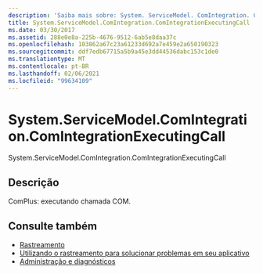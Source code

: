 ```yaml
---
description: 'Saiba mais sobre: System. ServiceModel. ComIntegration. ComIntegrationExecutingCall'
title: System.ServiceModel.ComIntegration.ComIntegrationExecutingCall
ms.date: 03/30/2017
ms.assetid: 288e0e8a-225b-4676-9512-6ab5e8daa37c
ms.openlocfilehash: 103862a67c23a61233d692a7e459e2a650190323
ms.sourcegitcommit: ddf7edb67715a5b9a45e3dd44536dabc153c1de0
ms.translationtype: MT
ms.contentlocale: pt-BR
ms.lasthandoff: 02/06/2021
ms.locfileid: "99634109"
---
```

# <a name="systemservicemodelcomintegrationcomintegrationexecutingcall"></a>System.ServiceModel.ComIntegration.ComIntegrationExecutingCall

System.ServiceModel.ComIntegration.ComIntegrationExecutingCall  
  
## <a name="description"></a>Descrição  

 ComPlus: executando chamada COM.  
  
## <a name="see-also"></a>Consulte também

- [Rastreamento](index.md)
- [Utilizando o rastreamento para solucionar problemas em seu aplicativo](using-tracing-to-troubleshoot-your-application.md)
- [Administração e diagnósticos](../index.md)
